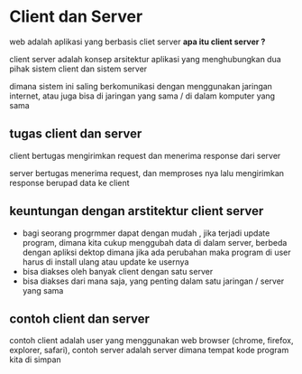 # Client dan Server

web adalah aplikasi yang berbasis cliet server 
**apa itu client server ?**

client server adalah konsep arsitektur aplikasi yang menghubungkan dua pihak sistem client dan sistem server

dimana sistem ini saling berkomunikasi dengan menggunakan jaringan internet, atau juga bisa di jaringan yang sama / di dalam komputer yang sama


## tugas client dan server

client bertugas mengirimkan request dan menerima response dari server

server bertugas menerima request, dan memproses nya lalu mengirimkan response berupad data ke client

## keuntungan dengan arstitektur client server

- bagi seorang progrmmer dapat dengan mudah , jika terjadi update program, dimana kita cukup menggubah data di dalam server,
berbeda dengan apliksi dektop dimana jika ada perubahan maka program di user harus di install ulang atau update ke usernya
- bisa diakses oleh banyak client dengan satu server
- bisa diakses dari mana saja, yang penting dalam satu jaringan / server yang sama


## contoh client dan server

contoh client adalah user yang menggunakan web browser (chrome, firefox, explorer, safari),
contoh server adalah server dimana tempat kode program kita di simpan 

